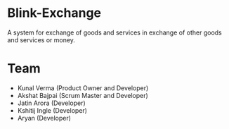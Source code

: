 # Blink-Exchange
A system for exchange of goods and services in exchange of other goods and services or money.

# Team

- Kunal Verma (Product Owner and Developer)
- Akshat Bajpai (Scrum Master and Developer)
- Jatin Arora (Developer)
- Kshitij Ingle (Developer)
- Aryan (Developer)
